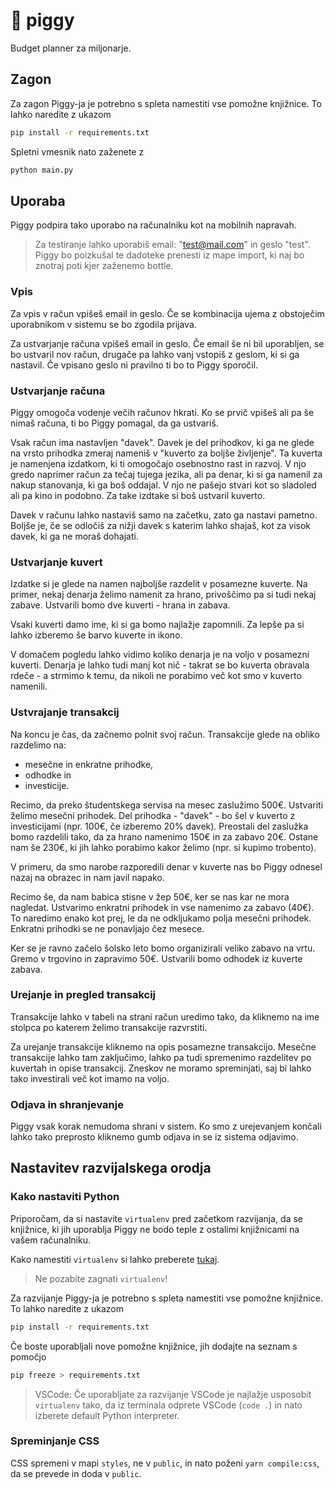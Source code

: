 # 🐷 piggy

Budget planner za miljonarje.

## Zagon

Za zagon Piggy-ja je potrebno s spleta namestiti vse pomožne knjižnice. To lahko naredite z ukazom

```bash
pip install -r requirements.txt
```

Spletni vmesnik nato zaženete z

```bash
python main.py
```

## Uporaba

Piggy podpira tako uporabo na računalniku kot na mobilnih napravah.

> Za testiranje lahko uporabiš email: "test@mail.com" in geslo "test". Piggy bo poizkušal te dadoteke prenesti iz mape import, ki naj bo znotraj poti kjer zaženemo bottle.

### Vpis

Za vpis v račun vpišeš email in geslo. Če se kombinacija ujema z obstoječim uporabnikom v sistemu se bo zgodila prijava.

Za ustvarjanje računa vpišeš email in geslo. Če email še ni bil uporabljen, se bo ustvaril nov račun, drugače pa lahko vanj vstopiš z geslom, ki si ga nastavil. Če vpisano geslo ni pravilno ti bo to Piggy sporočil.

### Ustvarjanje računa

Piggy omogoča vodenje večih računov hkrati. Ko se prvič vpišeš ali pa še nimaš računa, ti bo Piggy pomagal, da ga ustvariš.

Vsak račun ima nastavljen "davek". Davek je del prihodkov, ki ga ne glede na vrsto prihodka zmeraj nameniš v "kuverto za boljše življenje". Ta kuverta je namenjena izdatkom, ki ti omogočajo osebnostno rast in razvoj. V njo gredo naprimer račun za tečaj tujega jezika, ali pa denar, ki si ga namenil za nakup stanovanja, ki ga boš oddajal. V njo ne pašejo stvari kot so sladoled ali pa kino in podobno. Za take izdtake si boš ustvaril kuverto.

Davek v računu lahko nastaviš samo na začetku, zato ga nastavi pametno. Boljše je, če se odločiš za nižji davek s katerim lahko shajaš, kot za visok davek, ki ga ne moraš dohajati.

### Ustvarjanje kuvert

Izdatke si je glede na namen najboljše razdelit v posamezne kuverte. Na primer, nekaj denarja želimo namenit za hrano, privoščimo pa si tudi nekaj zabave. Ustvarili bomo dve kuverti - hrana in zabava.

Vsaki kuverti damo ime, ki si ga bomo najlažje zapomnili. Za lepše pa si lahko izberemo še barvo kuverte in ikono.

V domačem pogledu lahko vidimo koliko denarja je na voljo v posamezni kuverti. Denarja je lahko tudi manj kot nič - takrat se bo kuverta obravala rdeče - a strmimo k temu, da nikoli ne porabimo več kot smo v kuverto namenili.

### Ustvrajanje transakcij

Na koncu je čas, da začnemo polnit svoj račun. Transakcije glede na obliko razdelimo na:

- mesečne in enkratne prihodke,
- odhodke in
- investicije.

Recimo, da preko študentskega servisa na mesec zaslužimo 500€. Ustvariti želimo mesečni prihodek. Del prihodka - "davek" - bo šel v kuverto z investicijami (npr. 100€, če izberemo 20% davek). Preostali del zaslužka bomo razdelili tako, da za hrano namenimo 150€ in za zabavo 20€. Ostane nam še 230€, ki jih lahko porabimo kakor želimo (npr. si kupimo trobento).

V primeru, da smo narobe razporedili denar v kuverte nas bo Piggy odnesel nazaj na obrazec in nam javil napako.

Recimo še, da nam babica stisne v žep 50€, ker se nas kar ne mora nagledat. Ustvarimo enkratni prihodek in vse namenimo za zabavo (40€). To naredimo enako kot prej, le da ne odkljukamo polja mesečni prihodek. Enkratni prihodki se ne ponavljajo čez mesece.

Ker se je ravno začelo šolsko leto bomo organizirali veliko zabavo na vrtu. Gremo v trgovino in zapravimo 50€. Ustvarili bomo odhodek iz kuverte zabava.

### Urejanje in pregled transakcij

Transakcije lahko v tabeli na strani račun uredimo tako, da kliknemo na ime stolpca po katerem želimo transakcije razvrstiti.

Za urejanje transakcije kliknemo na opis posamezne transakcijo. Mesečne transakcije lahko tam zaključimo, lahko pa tudi spremenimo razdelitev po kuvertah in opise transakcij. Zneskov ne moramo spreminjati, saj bi lahko tako investirali več kot imamo na voljo.

### Odjava in shranjevanje

Piggy vsak korak nemudoma shrani v sistem. Ko smo z urejevanjem končali lahko tako preprosto kliknemo gumb odjava in se iz sistema odjavimo.

## Nastavitev razvijalskega orodja

### Kako nastaviti Python

Priporočam, da si nastavite `virtualenv` pred začetkom razvijanja, da se knjižnice, ki jih uporablja Piggy ne bodo teple z ostalimi knjižnicami na vašem računalniku.

Kako namestiti `virtualenv` si lahko preberete [tukaj](https://packaging.python.org/guides/installing-using-pip-and-virtual-environments/).

> Ne pozabite zagnati `virtualenv`!

Za razvijanje Piggy-ja je potrebno s spleta namestiti vse pomožne knjižnice. To lahko naredite z ukazom

```bash
pip install -r requirements.txt
```

Če boste uporabljali nove pomožne knjižnice, jih dodajte na seznam s pomočjo

```bash
pip freeze > requirements.txt
```

> VSCode: Če uporabljate za razvijanje VSCode je najlažje usposobit `virtualenv` tako, da iz terminala odprete VSCode (`code .`) in nato izberete default Python interpreter.

### Spreminjanje CSS

CSS spremeni v mapi `styles`, ne v `public`, in nato poženi `yarn compile:css`, da se prevede in doda v `public`.
